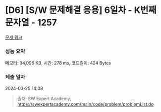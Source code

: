 # [D6] [S/W 문제해결 응용] 6일차 - K번째 문자열 - 1257 

[문제 링크](https://swexpertacademy.com/main/code/problem/problemDetail.do?contestProbId=AV18KWf6ItECFAZN) 

### 성능 요약

메모리: 94,096 KB, 시간: 278 ms, 코드길이: 424 Bytes

### 제출 일자

2024-03-25 14:08



> 출처: SW Expert Academy, https://swexpertacademy.com/main/code/problem/problemList.do